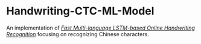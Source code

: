 # Handwriting-CTC-ML-Model

An implementation of *[Fast Multi-language LSTM-based Online Handwriting Recognition](https://arxiv.org/abs/1902.10525)* focusing on recognizing Chinese characters.
